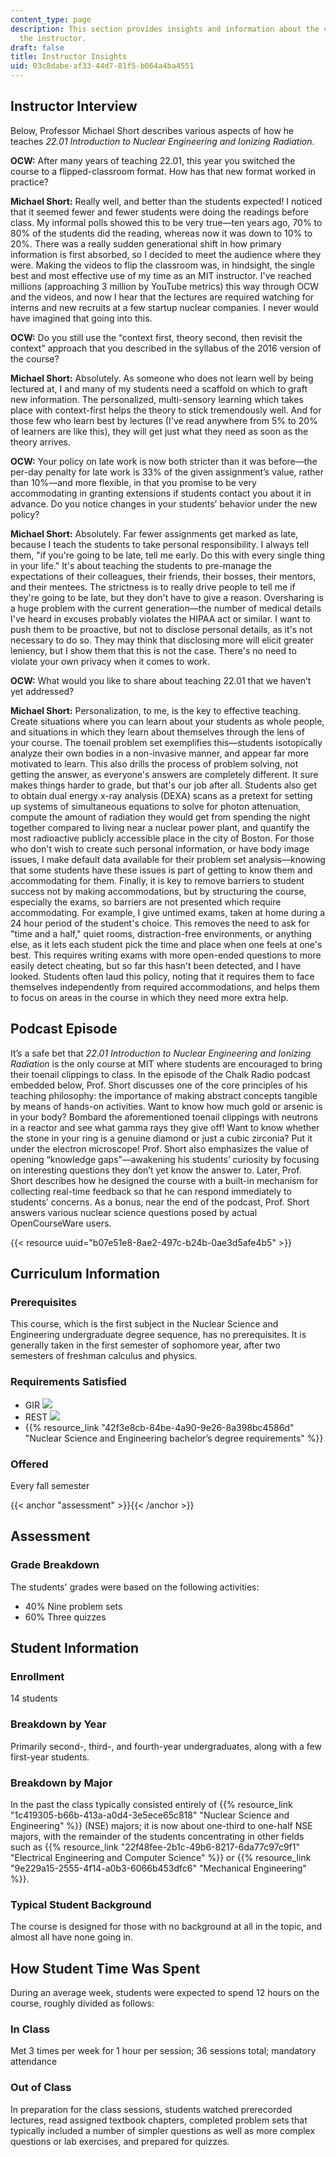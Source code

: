 ```yaml
---
content_type: page
description: This section provides insights and information about the course from
  the instructor.
draft: false
title: Instructor Insights
uid: 03c8dabe-af33-44d7-81f5-b064a4ba4551
---
```

## Instructor Interview

Below, Professor Michael Short describes various aspects of how he teaches *22.01 Introduction to Nuclear Engineering and Ionizing Radiation*.

**OCW:** After many years of teaching 22.01, this year you switched the course to a flipped-classroom format. How has that new format worked in practice? 

**Michael Short:** Really well, and better than the students expected! I noticed that it seemed fewer and fewer students were doing the readings before class. My informal polls showed this to be very true—ten years ago, 70% to 80% of the students did the reading, whereas now it was down to 10% to 20%. There was a really sudden generational shift in how primary information is first absorbed, so I decided to meet the audience where they were. Making the videos to flip the classroom was, in hindsight, the single best and most effective use of my time as an MIT instructor. I've reached millions (approaching 3 million by YouTube metrics) this way through OCW and the videos, and now I hear that the lectures are required watching for interns and new recruits at a few startup nuclear companies. I never would have imagined that going into this.

**OCW:** Do you still use the “context first, theory second, then revisit the context” approach that you described in the syllabus of the 2016 version of the course? 

**Michael Short:** Absolutely. As someone who does not learn well by being lectured at, I and many of my students need a scaffold on which to graft new information. The personalized, multi-sensory learning which takes place with context-first helps the theory to stick tremendously well. And for those few who learn best by lectures (I've read anywhere from 5% to 20% of learners are like this), they will get just what they need as soon as the theory arrives.

**OCW:** Your policy on late work is now both stricter than it was before—the per-day penalty for late work is 33% of the given assignment’s value, rather than 10%—and more flexible, in that you promise to be very accommodating in granting extensions if students contact you about it in advance. Do you notice changes in your students’ behavior under the new policy?

**Michael Short:** Absolutely. Far fewer assignments get marked as late, because I teach the students to take personal responsibility. I always tell them, "if you're going to be late, tell me early. Do this with every single thing in your life." It's about teaching the students to pre-manage the expectations of their colleagues, their friends, their bosses, their mentors, and their mentees. The strictness is to really drive people to tell me if they're going to be late, but they don't have to give a reason. Oversharing is a huge problem with the current generation—the number of medical details I've heard in excuses probably violates the HIPAA act or similar. I want to push them to be proactive, but not to disclose personal details, as it's not necessary to do so. They may think that disclosing more will elicit greater leniency, but I show them that this is not the case. There's no need to violate your own privacy when it comes to work.

**OCW:** What would you like to share about teaching 22.01 that we haven’t yet addressed?

**Michael Short:** Personalization, to me, is the key to effective teaching. Create situations where you can learn about your students as whole people, and situations in which they learn about themselves through the lens of your course. The toenail problem set exemplifies this—students isotopically analyze their own bodies in a non-invasive manner, and appear far more motivated to learn. This also drills the process of problem solving, not getting the answer, as everyone's answers are completely different. It sure makes things harder to grade, but that's our job after all. Students also get to obtain dual energy x-ray analysis (DEXA) scans as a pretext for setting up systems of simultaneous equations to solve for photon attenuation, compute the amount of radiation they would get from spending the night together compared to living near a nuclear power plant, and quantify the most radioactive publicly accessible place in the city of Boston. For those who don't wish to create such personal information, or have body image issues, I make default data available for their problem set analysis—knowing that some students have these issues is part of getting to know them and accommodating for them. Finally, it is key to remove barriers to student success not by making accommodations, but by structuring the course, especially the exams, so barriers are not presented which require accommodating. For example, I give untimed exams, taken at home during a 24 hour period of the student's choice. This removes the need to ask for "time and a half," quiet rooms, distraction-free environments, or anything else, as it lets each student pick the time and place when one feels at one's best. This requires writing exams with more open-ended questions to more easily detect cheating, but so far this hasn't been detected, and I have looked. Students often laud this policy, noting that it requires them to face themselves independently from required accommodations, and helps them to focus on areas in the course in which they need more extra help.

## Podcast Episode

It’s a safe bet that *22.01 Introduction to Nuclear Engineering and Ionizing Radiation* is the only course at MIT where students are encouraged to bring their toenail clippings to class. In the episode of the Chalk Radio podcast embedded below, Prof. Short discusses one of the core principles of his teaching philosophy: the importance of making abstract concepts tangible by means of hands-on activities. Want to know how much gold or arsenic is in your body? Bombard the aforementioned toenail clippings with neutrons in a reactor and see what gamma rays they give off! Want to know whether the stone in your ring is a genuine diamond or just a cubic zirconia? Put it under the electron microscope! Prof. Short also emphasizes the value of opening “knowledge gaps”—awakening his students’ curiosity by focusing on interesting questions they don’t yet know the answer to. Later, Prof. Short describes how he designed the course with a built-in mechanism for collecting real-time feedback so that he can respond immediately to students’ concerns. As a bonus, near the end of the podcast, Prof. Short answers various nuclear science questions posed by actual OpenCourseWare users. 

{{< resource uuid="b07e51e8-8ae2-497c-b24b-0ae3d5afe4b5" >}}

## Curriculum Information

### Prerequisites

This course, which is the first subject in the Nuclear Science and Engineering undergraduate degree sequence, has no prerequisites. It is generally taken in the first semester of sophomore year, after two semesters of freshman calculus and physics.

### Requirements Satisfied

- GIR ![](/images/educator/icon-question-gir.png)
- REST ![](/images/educator/icon-question-rest.png)
- {{% resource_link "42f3e8cb-84be-4a90-9e26-8a398bc4586d" "Nuclear Science and Engineering bachelor’s degree requirements" %}}

### Offered

Every fall semester

{{< anchor "assessment" >}}{{< /anchor >}}

## Assessment

### Grade Breakdown

The students' grades were based on the following activities:

- 40% Nine problem sets
- 60% Three quizzes

## Student Information

### Enrollment

14 students

### Breakdown by Year

Primarily second-, third-, and fourth-year undergraduates, along with a few first-year students.

### Breakdown by Major

In the past the class typically consisted entirely of {{% resource_link "1c419305-b66b-413a-a0d4-3e5ece65c818" "Nuclear Science and Engineering" %}} (NSE) majors; it is now about one-third to one-half NSE majors, with the remainder of the students concentrating in other fields such as {{% resource_link "22f48fee-2b1c-49b6-8217-6da77c97c9f1" "Electrical Engineering and Computer Science" %}} or {{% resource_link "9e229a15-2555-4f14-a0b3-6066b453dfc6" "Mechanical Engineering" %}}.

### Typical Student Background

The course is designed for those with no background at all in the topic, and almost all have none going in.

## How Student Time Was Spent

During an average week, students were expected to spend 12 hours on the course, roughly divided as follows:

### In Class

Met 3 times per week for 1 hour per session; 36 sessions total; mandatory attendance

### Out of Class

In preparation for the class sessions, students watched prerecorded lectures, read assigned textbook chapters, completed problem sets that typically included a number of simpler questions as well as more complex questions or lab exercises, and prepared for quizzes.